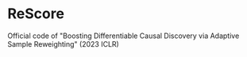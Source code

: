 # ReScore
Official code of "Boosting Differentiable Causal Discovery via Adaptive Sample Reweighting" (2023 ICLR)
